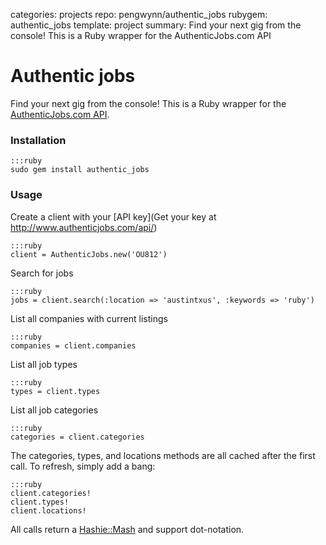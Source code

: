 categories: projects
repo: pengwynn/authentic_jobs
rubygem: authentic_jobs
template: project
summary: Find your next gig from the console! This is a Ruby wrapper for the AuthenticJobs.com API

# Authentic jobs

Find your next gig from the console! This is a Ruby wrapper for the [AuthenticJobs.com API](http://www.authenticjobs.com/api/documentation/).

### Installation

    :::ruby
    sudo gem install authentic_jobs
    
### Usage

Create a client with your [API key](Get your key at http://www.authenticjobs.com/api/)
  
    :::ruby
    client = AuthenticJobs.new('OU812') 

Search for jobs

    :::ruby
    jobs = client.search(:location => 'austintxus', :keywords => 'ruby')
    
List all companies with current listings

    :::ruby
    companies = client.companies
    
List all job types

    :::ruby
    types = client.types
    
List all job categories

    :::ruby
    categories = client.categories
    

The categories, types, and locations methods are all cached after the first call. To refresh, simply add a bang:

    :::ruby
    client.categories!
    client.types!
    client.locations!
    
All calls return a [Hashie::Mash](http://github.com/intridea/hashie) and support dot-notation.

